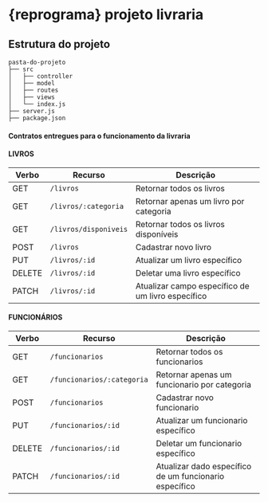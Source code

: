 # {reprograma} projeto livraria

## Estrutura do projeto

```
pasta-do-projeto
├── src
│   ├── controller
│   ├── model
│   ├── routes
│   ├── views
│   └── index.js
├── server.js
├── package.json
```

#### Contratos entregues para o funcionamento da livraria

#### LIVROS

| Verbo        | Recurso             | Descrição                          |
| ------------ | --------------------| -----------------------------------|
| GET          | `/livros`            | Retornar todos os livros            |
| GET          | `/livros/:categoria` | Retornar apenas um livro por categoria |
| GET          | `/livros/disponiveis` | Retornar todos os livros disponíveis |
| POST         | `/livros`            | Cadastrar novo livro                |
| PUT          | `/livros/:id`        | Atualizar um livro específico       |
| DELETE       | `/livros/:id`        | Deletar uma livro específico        |
| PATCH        | `/livros/:id`  | Atualizar campo específico de um livro específico |      

#### FUNCIONÁRIOS

| Verbo        | Recurso             | Descrição                          |
| ------------ | --------------------| -----------------------------------|
| GET          | `/funcionarios`            | Retornar todos os funcionarios            |
| GET          | `/funcionarios/:categoria` | Retornar apenas um funcionario por categoria |
| POST         | `/funcionarios`            | Cadastrar novo funcionario                |
| PUT          | `/funcionarios/:id`        | Atualizar um funcionario específico       |
| DELETE       | `/funcionarios/:id`        | Deletar um funcionario específico        |
| PATCH        | `/funcionarios/:id`  | Atualizar dado específico de um funcionario específico |      